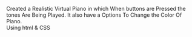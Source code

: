 Created a Realistic Virtual Piano in which When buttons are Pressed the tones Are Being Played.
It also have a Options To Change the Color Of Piano.
<br>
Using html & CSS


